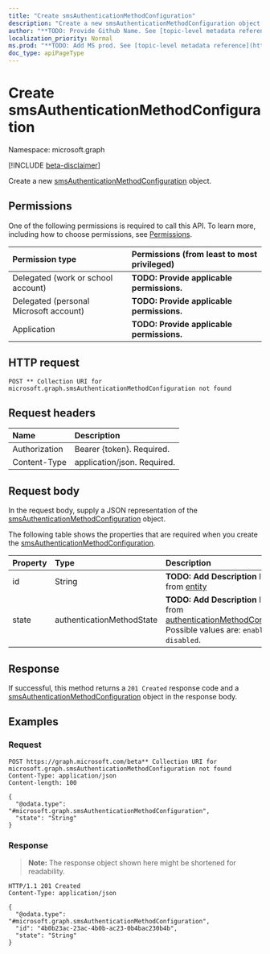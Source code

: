 ```yaml
---
title: "Create smsAuthenticationMethodConfiguration"
description: "Create a new smsAuthenticationMethodConfiguration object."
author: "**TODO: Provide Github Name. See [topic-level metadata reference](https://msgo.azurewebsites.net/add/document/guidelines/metadata.html#topic-level-metadata)**"
localization_priority: Normal
ms.prod: "**TODO: Add MS prod. See [topic-level metadata reference](https://msgo.azurewebsites.net/add/document/guidelines/metadata.html#topic-level-metadata)**"
doc_type: apiPageType
---
```


# Create smsAuthenticationMethodConfiguration
Namespace: microsoft.graph

[!INCLUDE [beta-disclaimer](../../includes/beta-disclaimer.md)]

Create a new [smsAuthenticationMethodConfiguration](../resources/smsauthenticationmethodconfiguration.md) object.

## Permissions
One of the following permissions is required to call this API. To learn more, including how to choose permissions, see [Permissions](/graph/permissions-reference).

|Permission type|Permissions (from least to most privileged)|
|:---|:---|
|Delegated (work or school account)|**TODO: Provide applicable permissions.**|
|Delegated (personal Microsoft account)|**TODO: Provide applicable permissions.**|
|Application|**TODO: Provide applicable permissions.**|

## HTTP request

<!-- {
  "blockType": "ignored"
}
-->
``` http
POST ** Collection URI for microsoft.graph.smsAuthenticationMethodConfiguration not found
```

## Request headers
|Name|Description|
|:---|:---|
|Authorization|Bearer {token}. Required.|
|Content-Type|application/json. Required.|

## Request body
In the request body, supply a JSON representation of the [smsAuthenticationMethodConfiguration](../resources/smsauthenticationmethodconfiguration.md) object.

The following table shows the properties that are required when you create the [smsAuthenticationMethodConfiguration](../resources/smsauthenticationmethodconfiguration.md).

|Property|Type|Description|
|:---|:---|:---|
|id|String|**TODO: Add Description** Inherited from [entity](../resources/entity.md)|
|state|authenticationMethodState|**TODO: Add Description** Inherited from [authenticationMethodConfiguration](../resources/authenticationmethodconfiguration.md). Possible values are: `enabled`, `disabled`.|



## Response

If successful, this method returns a `201 Created` response code and a [smsAuthenticationMethodConfiguration](../resources/smsauthenticationmethodconfiguration.md) object in the response body.

## Examples

### Request
<!-- {
  "blockType": "request",
  "name": "create_smsauthenticationmethodconfiguration_from_"
}
-->
``` http
POST https://graph.microsoft.com/beta** Collection URI for microsoft.graph.smsAuthenticationMethodConfiguration not found
Content-Type: application/json
Content-length: 100

{
  "@odata.type": "#microsoft.graph.smsAuthenticationMethodConfiguration",
  "state": "String"
}
```


### Response
>**Note:** The response object shown here might be shortened for readability.
<!-- {
  "blockType": "response",
  "truncated": true,
  "@odata.type": "microsoft.graph.smsAuthenticationMethodConfiguration"
}
-->
``` http
HTTP/1.1 201 Created
Content-Type: application/json

{
  "@odata.type": "#microsoft.graph.smsAuthenticationMethodConfiguration",
  "id": "4b0b23ac-23ac-4b0b-ac23-0b4bac230b4b",
  "state": "String"
}
```

